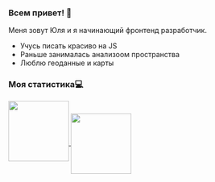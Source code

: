 ### Всем привет! 👋

Меня зовут Юля и я начинающий фронтенд разработчик.

- Учусь писать красиво на JS
- Раньше занималась анализоом пространства
- Люблю геоданные и карты


### Моя статистика:computer:
<div>
  <a href="https://github-readme-stats.vercel.app/api/top-langs/?username=jtuvaleva&exclude_repo=DataGym,spatial-course-binder,Spatial_course&layout=compact&hide=jupyter%20notebook">
    <img align="center" height="120" style="margin-bottom: 50px" src="https://github-readme-stats.vercel.app/api/top-langs/?username=jtuvaleva&exclude_repo=DataGym,spatial-course-binder,Spatial_course&layout=compact&hide=jupyter%20notebook"/>
  </a>
  
  <a href="https://github-readme-stats.vercel.app/api?username=jtuvaleva&show_icons=true&hide=issues">
  <img align="center" height="120" src="https://github-readme-stats.vercel.app/api?username=jtuvaleva&show_icons=true&hide=issues"/>
  </a>
</div>

<!--
**jtuvaleva/jtuvaleva** is a ✨ _special_ ✨ repository because its `README.md` (this file) appears on your GitHub profile.

Here are some ideas to get you started:

- 🔭 I’m currently working on ...
- 🌱 I’m currently learning ...
- 👯 I’m looking to collaborate on ...
- 🤔 I’m looking for help with ...
- 💬 Ask me about ...
- 📫 How to reach me: ...
- 😄 Pronouns: ...
- ⚡ Fun fact: ...
-->
